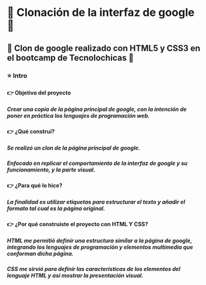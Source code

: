 # 🌼 Clonación de la interfaz de google 🌼
## 🌸 Clon de google realizado con HTML5 y CSS3 en el bootcamp de Tecnolochicas 🌸
### ⭐ Intro
#### 👉 Objetivo del proyecto
##### Crear una copia de la página principal de google, con la intención de poner en práctica los lenguajes de programación web.
#### 👉 ¿Qué construí?
##### Se realizó un clon de la página principal de google.
##### Enfocado en replicar el comportamiento de la interfaz de google y su funcionamiento, y la parte visual.
#### 👉 ¿Para qué lo hice?
##### La finalidad es utilizar etiquetas para estructurar el texto y añadir el formato tal cual es la página original.
#### 👉 ¿Por qué construiste el proyecto con HTML Y CSS?
##### HTML me permitió definir una estructura similar a la página de google, integrando los lenguajes de programación y elementos multimedia que conforman dicha página.
##### CSS me sirvió para definir las características de los elementos del lenguaje HTML y así mostrar la presentación visual.


